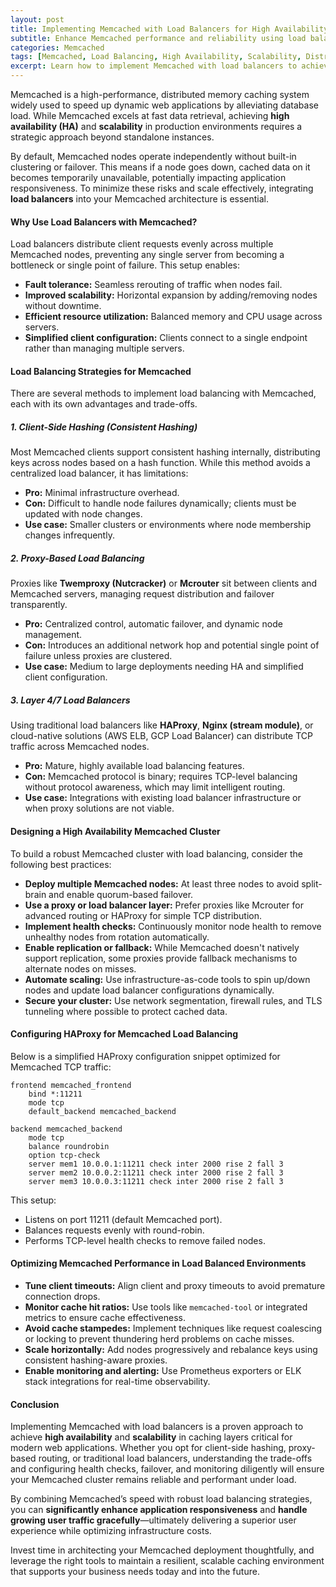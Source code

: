 ```yaml
---
layout: post
title: Implementing Memcached with Load Balancers for High Availability and Scalability
subtitle: Enhance Memcached performance and reliability using load balancers for scalable caching solutions
categories: Memcached
tags: [Memcached, Load Balancing, High Availability, Scalability, Distributed Systems, Caching, Performance Optimization]
excerpt: Learn how to implement Memcached with load balancers to achieve high availability and scalability in distributed caching environments. This guide covers architecture, best practices, and advanced configuration tips.
---
```

Memcached is a high-performance, distributed memory caching system widely used to speed up dynamic web applications by alleviating database load. While Memcached excels at fast data retrieval, achieving **high availability (HA)** and **scalability** in production environments requires a strategic approach beyond standalone instances.

By default, Memcached nodes operate independently without built-in clustering or failover. This means if a node goes down, cached data on it becomes temporarily unavailable, potentially impacting application responsiveness. To minimize these risks and scale effectively, integrating **load balancers** into your Memcached architecture is essential.

#### Why Use Load Balancers with Memcached?

Load balancers distribute client requests evenly across multiple Memcached nodes, preventing any single server from becoming a bottleneck or single point of failure. This setup enables:

- **Fault tolerance:** Seamless rerouting of traffic when nodes fail.
- **Improved scalability:** Horizontal expansion by adding/removing nodes without downtime.
- **Efficient resource utilization:** Balanced memory and CPU usage across servers.
- **Simplified client configuration:** Clients connect to a single endpoint rather than managing multiple servers.

#### Load Balancing Strategies for Memcached

There are several methods to implement load balancing with Memcached, each with its own advantages and trade-offs.

##### 1. Client-Side Hashing (Consistent Hashing)

Most Memcached clients support consistent hashing internally, distributing keys across nodes based on a hash function. While this method avoids a centralized load balancer, it has limitations:

- **Pro:** Minimal infrastructure overhead.
- **Con:** Difficult to handle node failures dynamically; clients must be updated with node changes.
- **Use case:** Smaller clusters or environments where node membership changes infrequently.

##### 2. Proxy-Based Load Balancing

Proxies like **Twemproxy (Nutcracker)** or **Mcrouter** sit between clients and Memcached servers, managing request distribution and failover transparently.

- **Pro:** Centralized control, automatic failover, and dynamic node management.
- **Con:** Introduces an additional network hop and potential single point of failure unless proxies are clustered.
- **Use case:** Medium to large deployments needing HA and simplified client configuration.

##### 3. Layer 4/7 Load Balancers

Using traditional load balancers like **HAProxy**, **Nginx (stream module)**, or cloud-native solutions (AWS ELB, GCP Load Balancer) can distribute TCP traffic across Memcached nodes.

- **Pro:** Mature, highly available load balancing features.
- **Con:** Memcached protocol is binary; requires TCP-level balancing without protocol awareness, which may limit intelligent routing.
- **Use case:** Integrations with existing load balancer infrastructure or when proxy solutions are not viable.

#### Designing a High Availability Memcached Cluster

To build a robust Memcached cluster with load balancing, consider the following best practices:

- **Deploy multiple Memcached nodes:** At least three nodes to avoid split-brain and enable quorum-based failover.
- **Use a proxy or load balancer layer:** Prefer proxies like Mcrouter for advanced routing or HAProxy for simple TCP distribution.
- **Implement health checks:** Continuously monitor node health to remove unhealthy nodes from rotation automatically.
- **Enable replication or fallback:** While Memcached doesn't natively support replication, some proxies provide fallback mechanisms to alternate nodes on misses.
- **Automate scaling:** Use infrastructure-as-code tools to spin up/down nodes and update load balancer configurations dynamically.
- **Secure your cluster:** Use network segmentation, firewall rules, and TLS tunneling where possible to protect cached data.

#### Configuring HAProxy for Memcached Load Balancing

Below is a simplified HAProxy configuration snippet optimized for Memcached TCP traffic:

```plaintext
frontend memcached_frontend
    bind *:11211
    mode tcp
    default_backend memcached_backend

backend memcached_backend
    mode tcp
    balance roundrobin
    option tcp-check
    server mem1 10.0.0.1:11211 check inter 2000 rise 2 fall 3
    server mem2 10.0.0.2:11211 check inter 2000 rise 2 fall 3
    server mem3 10.0.0.3:11211 check inter 2000 rise 2 fall 3
```

This setup:

- Listens on port 11211 (default Memcached port).
- Balances requests evenly with round-robin.
- Performs TCP-level health checks to remove failed nodes.

#### Optimizing Memcached Performance in Load Balanced Environments

- **Tune client timeouts:** Align client and proxy timeouts to avoid premature connection drops.
- **Monitor cache hit ratios:** Use tools like `memcached-tool` or integrated metrics to ensure cache effectiveness.
- **Avoid cache stampedes:** Implement techniques like request coalescing or locking to prevent thundering herd problems on cache misses.
- **Scale horizontally:** Add nodes progressively and rebalance keys using consistent hashing-aware proxies.
- **Enable monitoring and alerting:** Use Prometheus exporters or ELK stack integrations for real-time observability.

#### Conclusion

Implementing Memcached with load balancers is a proven approach to achieve **high availability** and **scalability** in caching layers critical for modern web applications. Whether you opt for client-side hashing, proxy-based routing, or traditional load balancers, understanding the trade-offs and configuring health checks, failover, and monitoring diligently will ensure your Memcached cluster remains reliable and performant under load.

By combining Memcached’s speed with robust load balancing strategies, you can **significantly enhance application responsiveness** and **handle growing user traffic gracefully**—ultimately delivering a superior user experience while optimizing infrastructure costs.

Invest time in architecting your Memcached deployment thoughtfully, and leverage the right tools to maintain a resilient, scalable caching environment that supports your business needs today and into the future.

